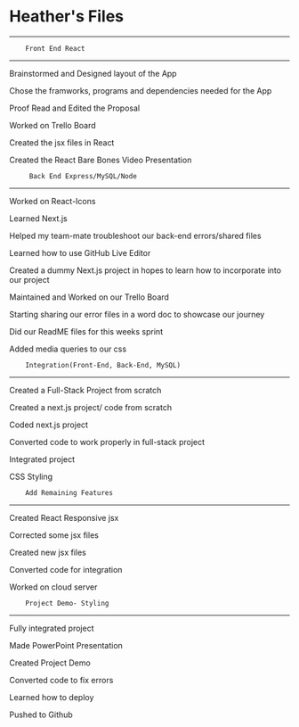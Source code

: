 # Heather's Files
---
        Front End React
---
Brainstormed and Designed layout of the App

Chose the framworks, programs and dependencies needed for the App

Proof Read and Edited the Proposal

Worked on Trello Board

Created the jsx files in React

Created the React Bare Bones Video Presentation 

         Back End Express/MySQL/Node
---
Worked on React-Icons

Learned Next.js

Helped my team-mate troubleshoot our back-end errors/shared files

Learned how to use GitHub Live Editor

Created a dummy Next.js project in hopes to learn how to incorporate into our project

Maintained and Worked on our Trello Board

Starting sharing our error files in a word doc to showcase our journey

Did our ReadME files for this weeks sprint

Added media queries to our css

        Integration(Front-End, Back-End, MySQL)
---
Created a Full-Stack Project from scratch

Created a next.js project/ code from scratch

Coded next.js project 

Converted code to work properly in full-stack project

Integrated project 

CSS Styling 

        Add Remaining Features
---
Created React Responsive jsx 

Corrected some jsx files

Created new jsx files

Converted code for integration 

Worked on cloud server


        Project Demo- Styling
---
Fully integrated project

Made PowerPoint Presentation

Created Project Demo

Converted code to fix errors

Learned how to deploy

Pushed to Github




